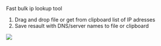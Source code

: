 Fast bulk ip lookup tool

1. Drag and drop file or get from clipboard list of IP adresses
2. Save resault with DNS/server names to file or clipboard

<img src='https://i.imgur.com/IGTFg2k.png' />
